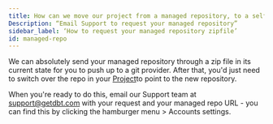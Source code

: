 ```yaml
---
title: How can we move our project from a managed repository, to a self-hosted repository? 
Description: “Email Support to request your managed repository”
sidebar_label: ‘How to request your managed repository zipfile’
id: managed-repo
---
```


We can absolutely send your managed repository through a zip file in its current state for you to push up to a git provider. After that, you'd just need to switch over the repo in your [Project](https://docs.getdbt.com/docs/dbt-cloud/cloud-configuring-dbt-cloud/cloud-import-a-project-by-git-url)to point to the new repository.

When you're ready to do this, email our Support team at support@getdbt.com with your request and your managed repo URL - you can find this by clicking the hamburger menu > Accounts settings.




